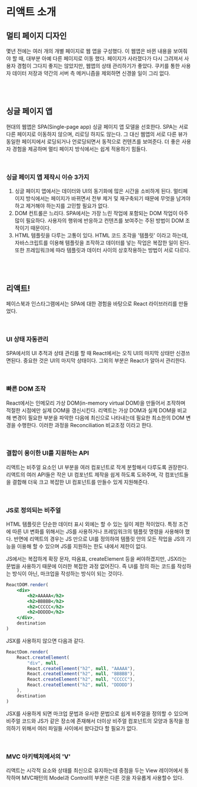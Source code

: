 # 리액트 소개

## 멀티 페이지 디자인

몇년 전에는 여러 개의 개별 페이지로 웹 앱을 구성했다. 이 웹앱은 바뀐 내용을 보여줘야 할 때, 대부분 아예 다른 페이지로 이동 했다. 페이지가 사라졌다가 다시 그려져서 사용자 경험이 그다지 좋지는 않았지만, 웹앱의 상태 관리하기가 좋았다. 쿠키를 통한 사용자 데이터 저장과 약간의 서버 측 메커니즘을 제외하면 신경쓸 일이 그리 없다.

<br/>

<br/>

## 싱글 페이지 앱

현대의 웹앱은 SPA(Single-page app) 싱글 페이지 앱 모델을 선호한다. SPA는 서로 다른 페이지로 이동하지 않으며, 리로딩 하지도 않는다. 그 대신 웹앱의 서로 다른 뷰가 동일한 페이지에서 로딩되거나 언로딩되면서 동적으로 컨텐츠를 보여준다. 더 좋은 사용자 경험을 제공하며 멀티 페이지 방식에서는 쉽게 적용하기 힘들다.

<br/>

### 싱글 페이지 앱 제작시 이슈 3가지
1. 싱글 페이지 앱에서는 데이터와 UI의 동기화에 많은 시간을 소비하게 된다. 멀티페이지 방식에서는 페이지가 바뀌면서 전부 제거 및 재구축되기 때문에 무엇을 남겨야 하고 제거해야 하는지를 고민할 필요가 없다.
2. DOM 컨트롤은 느리다. SPA에서는 가장 느린 작업에 포함되는 DOM 작업이 아주 많이 필요하다. 사용자의 행위에 반응하고 컨텐츠를 보여주는 주된 방법이 DOM 조작이기 때문이다.
3. HTML 템플릿을 다루는 고통이 있다. HTML 코드 조각을 '템플릿' 이라고 하는데, 자바스크립트를 이용해 템플릿을 조작하고 데이터를 넣는 작업은 복잡한 일이 된다. 또한 프레임워크에 따라 템플릿과 데이터 사이의 상호작용하는 방법이 서로 다르다.

<br/>

<br/>

## 리액트!
페이스북과 인스타그램에서는 SPA에 대한 경험을 바탕으로 React 라이브러리를 만들었다.

<br/>

### UI 상태 자동관리
SPA에서의 UI 추적과 상태 관리를 할 때 React에서는 오직 UI의 마지막 상태만 신경쓰면된다. 중요한 것은 UI의 마지막 상태이다. 그외의 부분은 React가 알아서 관리한다. 

<br/>

### 빠른 DOM 조작
React에서는 인메모리 가상 DOM(in-memory virtual DOM)을 만들어서 조작하며 적절한 시점에만 실제 DOM을 갱신시킨다. 리액트는 가상 DOM과 실제 DOM을 비교해 변경이 필요한 부분을 파악한 다음에 최신으로 나타내는데 필요한 최소한의 DOM 변경을 수행한다. 이러한 과정을 Reconciliation 비교조정 이라고 한다.

<br/>

### 결합이 용이한 UI를 지원하는 API
리액트는 비주얼 요소인 UI 부분을 여러 컴포넌트로 작게 분할해서 다루도록 권장한다. 리액트의 여러 API들은 작은 UI 컴포넌트 제작을 쉽게 하도록 도와주며, 각 컴포넌트들을 결합해 더욱 크고 복잡한 UI 컴포넌트를 만들수 있게 지원해준다. 

<br/>

### JS로 정의되는 비주얼
HTML 템플릿은 단순한 데이터 표시 외에는 할 수 있는 일이 제한 적이었다. 특정 조건에 따른 UI 변화를 위해서는 JS를 사용하거나 프레임워크의 템플릿 명령을 사용해야 했다. 반면에 리액트의 경우는 JS 만으로 UI를 정의하여 템플릿 안의 모든 작업을 JS의 기능을 이용해 할 수 있으며 JS를 지원하는 한도 내에서 제한이 없다. 

JS에서는 복잡하게 확장 문자, 따옴표, createElement 등을 써야하겠지만, JSX라는 문법을 사용하기 때문에 이러한 복잡한 과정 없어진다. 즉 UI를 정의 하는 코드를 작성하는 방식이 아닌, 마크업을 작성하는 방식이 되는 것이다. 

```jsx
ReactDOM.render(
    <div>
        <h2>AAAAA</h2>
        <h2>BBBBB</h2>
        <h2>CCCCC</h2>
        <h2>DDDDD</h2>
    </div>,
    destination
)
```

JSX를 사용하지 않으면 다음과 같다.
```javascript
ReactDom.render(
    React.createElement(
        "div", null, 
        React.createElement("h2", null, "AAAAA"),
        React.createElement("h2", null, "BBBBB"),
        React.createElement("h2", null, "CCCCC"),
        React.createElement("h2", null, "DDDDD")
    ),
    destination
)
```

JSX를 사용하게 되면 마크업 문법과 유사한 문법으로 쉽게 비주얼을 정의할 수 있으며 비주얼 코드와 JS가 같은 장소에 존재해서 더이상 비주얼 컴포넌트의 모양과 동작을 정의하기 위해서 여러 파일들 사이에서 왔다갔다 할 필요가 없다.

<br/>

### MVC 아키텍처에서의 'V'

리액트는 시각적 요소와 상태를 최신으로 유지하는데 중점을 두는 View 레이어에서 동작하며 MVC패턴의 Model과 Control의 부분은 다른 것을 자유롭게 사용할수 있다. 